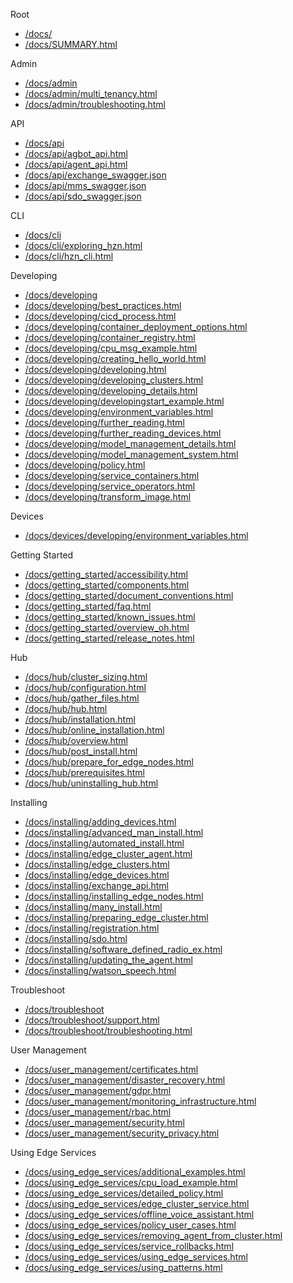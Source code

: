 Root
 * [/docs/](/docs/)
 * [/docs/SUMMARY.html](/docs/SUMMARY.html)

Admin
 * [/docs/admin](/docs/admin)
 * [/docs/admin/multi_tenancy.html](/docs/admin/multi_tenancy.html)
 * [/docs/admin/troubleshooting.html](/docs/admin/troubleshooting.html)

API
 * [/docs/api](/docs/api)
 * [/docs/api/agbot_api.html](/docs/api/agbot_api.html)
 * [/docs/api/agent_api.html](/docs/api/agent_api.html)
 * [/docs/api/exchange_swagger.json](/docs/api/exchange_swagger.json)
 * [/docs/api/mms_swagger.json](/docs/api/mms_swagger.json)
 * [/docs/api/sdo_swagger.json](/docs/api/sdo_swagger.json)

CLI
 * [/docs/cli](/docs/cli)
 * [/docs/cli/exploring_hzn.html](/docs/cli/exploring_hzn.html)
 * [/docs/cli/hzn_cli.html](/docs/cli/hzn_cli.html)

Developing
 * [/docs/developing](/docs/developing)
 * [/docs/developing/best_practices.html](/docs/developing/best_practices.html)
 * [/docs/developing/cicd_process.html](/docs/developing/cicd_process.html)
 * [/docs/developing/container_deployment_options.html](/docs/developing/container_deployment_options.html)
 * [/docs/developing/container_registry.html](/docs/developing/container_registry.html)
 * [/docs/developing/cpu_msg_example.html](/docs/developing/cpu_msg_example.html)
 * [/docs/developing/creating_hello_world.html](/docs/developing/creating_hello_world.html)
 * [/docs/developing/developing.html](/docs/developing/developing.html)
 * [/docs/developing/developing_clusters.html](/docs/developing/developing_clusters.html)
 * [/docs/developing/developing_details.html](/docs/developing/developing_details.html)
 * [/docs/developing/developingstart_example.html](/docs/developing/developingstart_example.html)
 * [/docs/developing/environment_variables.html](/docs/developing/environment_variables.html)
 * [/docs/developing/further_reading.html](/docs/developing/further_reading.html)
 * [/docs/developing/further_reading_devices.html](/docs/developing/further_reading_devices.html)
 * [/docs/developing/model_management_details.html](/docs/developing/model_management_details.html)
 * [/docs/developing/model_management_system.html](/docs/developing/model_management_system.html)
 * [/docs/developing/policy.html](/docs/developing/policy.html)
 * [/docs/developing/service_containers.html](/docs/developing/service_containers.html)
 * [/docs/developing/service_operators.html](/docs/developing/service_operators.html)
 * [/docs/developing/transform_image.html](/docs/developing/transform_image.html)

Devices
 * [/docs/devices/developing/environment_variables.html](/docs/devices/developing/environment_variables.html)

Getting Started
 * [/docs/getting_started/accessibility.html](/docs/getting_started/accessibility.html)
 * [/docs/getting_started/components.html](/docs/getting_started/components.html)
 * [/docs/getting_started/document_conventions.html](/docs/getting_started/document_conventions.html)
 * [/docs/getting_started/faq.html](/docs/getting_started/faq.html)
 * [/docs/getting_started/known_issues.html](/docs/getting_started/known_issues.html)
 * [/docs/getting_started/overview_oh.html](/docs/getting_started/overview_oh.html)
 * [/docs/getting_started/release_notes.html](/docs/getting_started/release_notes.html)

Hub
 * [/docs/hub/cluster_sizing.html](/docs/hub/cluster_sizing.html)
 * [/docs/hub/configuration.html](/docs/hub/configuration.html)
 * [/docs/hub/gather_files.html](/docs/hub/gather_files.html)
 * [/docs/hub/hub.html](/docs/hub/hub.html)
 * [/docs/hub/installation.html](/docs/hub/installation.html)
 * [/docs/hub/online_installation.html](/docs/hub/online_installation.html)
 * [/docs/hub/overview.html](/docs/hub/overview.html)
 * [/docs/hub/post_install.html](/docs/hub/post_install.html)
 * [/docs/hub/prepare_for_edge_nodes.html](/docs/hub/prepare_for_edge_nodes.html)
 * [/docs/hub/prerequisites.html](/docs/hub/prerequisites.html)
 * [/docs/hub/uninstalling_hub.html](/docs/hub/uninstalling_hub.html)

Installing
 * [/docs/installing/adding_devices.html](/docs/installing/adding_devices.html)
 * [/docs/installing/advanced_man_install.html](/docs/installing/advanced_man_install.html)
 * [/docs/installing/automated_install.html](/docs/installing/automated_install.html)
 * [/docs/installing/edge_cluster_agent.html](/docs/installing/edge_cluster_agent.html)
 * [/docs/installing/edge_clusters.html](/docs/installing/edge_clusters.html)
 * [/docs/installing/edge_devices.html](/docs/installing/edge_devices.html)
 * [/docs/installing/exchange_api.html](/docs/installing/exchange_api.html)
 * [/docs/installing/installing_edge_nodes.html](/docs/installing/installing_edge_nodes.html)
 * [/docs/installing/many_install.html](/docs/installing/many_install.html)
 * [/docs/installing/preparing_edge_cluster.html](/docs/installing/preparing_edge_cluster.html)
 * [/docs/installing/registration.html](/docs/installing/registration.html)
 * [/docs/installing/sdo.html](/docs/installing/sdo.html)
 * [/docs/installing/software_defined_radio_ex.html](/docs/installing/software_defined_radio_ex.html)
 * [/docs/installing/updating_the_agent.html](/docs/installing/updating_the_agent.html)
 * [/docs/installing/watson_speech.html](/docs/installing/watson_speech.html)

Troubleshoot
 * [/docs/troubleshoot](/docs/troubleshoot)
 * [/docs/troubleshoot/support.html](/docs/troubleshoot/support.html)
 * [/docs/troubleshoot/troubleshooting.html](/docs/troubleshoot/troubleshooting.html)

User Management
 * [/docs/user_management/certificates.html](/docs/user_management/certificates.html)
 * [/docs/user_management/disaster_recovery.html](/docs/user_management/disaster_recovery.html)
 * [/docs/user_management/gdpr.html](/docs/user_management/gdpr.html)
 * [/docs/user_management/monitoring_infrastructure.html](/docs/user_management/monitoring_infrastructure.html)
 * [/docs/user_management/rbac.html](/docs/user_management/rbac.md)
 * [/docs/user_management/security.html](/docs/user_management/security.html)
 * [/docs/user_management/security_privacy.html](/docs/user_management/security_privacy.html)

Using Edge Services
 * [/docs/using_edge_services/additional_examples.html](/docs/using_edge_services/additional_examples.html)
 * [/docs/using_edge_services/cpu_load_example.html](/docs/using_edge_services/cpu_load_example.html)
 * [/docs/using_edge_services/detailed_policy.html](/docs/using_edge_services/detailed_policy.html)
 * [/docs/using_edge_services/edge_cluster_service.html](/docs/using_edge_services/edge_cluster_service.html)
 * [/docs/using_edge_services/offline_voice_assistant.html](/docs/using_edge_services/offline_voice_assistant.html)
 * [/docs/using_edge_services/policy_user_cases.html](/docs/using_edge_services/policy_user_cases.html)
 * [/docs/using_edge_services/removing_agent_from_cluster.html](/docs/using_edge_services/removing_agent_from_cluster.html)
 * [/docs/using_edge_services/service_rollbacks.html](/docs/using_edge_services/service_rollbacks.html)
 * [/docs/using_edge_services/using_edge_services.html](/docs/using_edge_services/using_edge_services.html)
 * [/docs/using_edge_services/using_patterns.html](/docs/using_edge_services/using_patterns.html)
